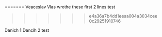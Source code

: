 

=======
Veaceslav Vlas wrothe these first 2 lines
test
>>>>>>> e4a36a7b4dd1eeaa004a3034cee0c29251910746

Danich 1 
Dancih 2
test
